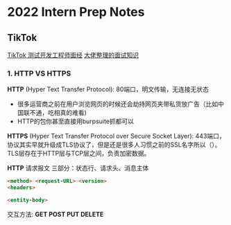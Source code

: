 # 2022 Intern Prep Notes

## TikTok
[TikTok 测试开发工程师面经](https://www.jianshu.com/p/350734131a70)
[大佬整理的面试知识](https://hit-alibaba.github.io/interview/basic/network/TCP.html)

### 1. HTTP VS HTTPS
**HTTP** (Hyper Text Transfer Protocol): 80端口，明文传输，无连接无状态
- 很多运营商之前在用户浏览网页的时候还会劫持网页夹带私货放广告（比如中国联不通，吃相真的难看)
- HTTP的包你甚至直接用burpsuite抓都可以

**HTTPS** (Hyper Text Transfer Protocol over Secure Socket Layer): 443端口，协议其实早就升级成TLS协议了，但是还是很多人习惯之前的SSL名字所以（）。TLS层存在于HTTP层与TCP层之间，负责加密数据。

**HTTP** 请求报文
三部分：状态行、请求头、消息主体
```html
<method> <request-URL> <version>
<headers>

<entity-body>
```
交互方法: **GET POST PUT DELETE**
